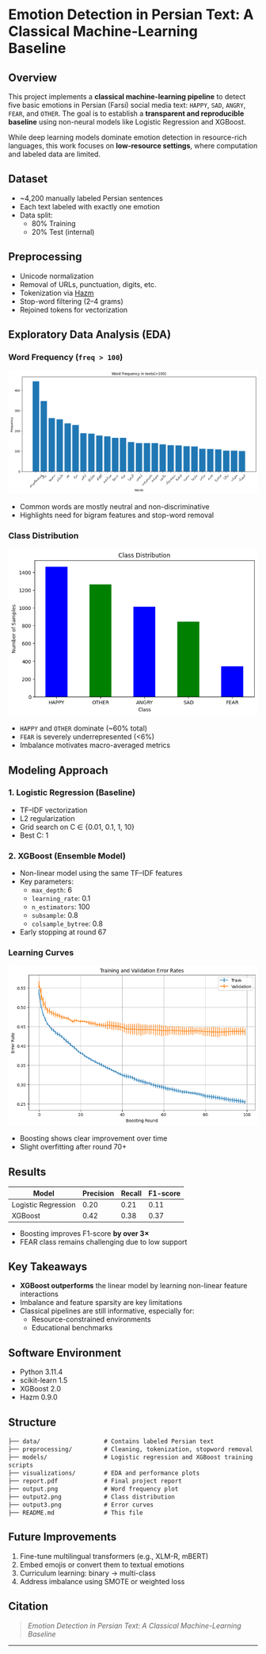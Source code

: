 # Emotion Detection in Persian Text: A Classical Machine-Learning Baseline

## Overview

This project implements a **classical machine-learning pipeline** to detect five basic emotions in Persian (Farsi) social media text: `HAPPY`, `SAD`, `ANGRY`, `FEAR`, and `OTHER`. The goal is to establish a **transparent and reproducible baseline** using non-neural models like Logistic Regression and XGBoost.

While deep learning models dominate emotion detection in resource-rich languages, this work focuses on **low-resource settings**, where computation and labeled data are limited.

## Dataset

- ~4,200 manually labeled Persian sentences
- Each text labeled with exactly one emotion
- Data split:
  - 80% Training
  - 20% Test (internal)

## Preprocessing

- Unicode normalization
- Removal of URLs, punctuation, digits, etc.
- Tokenization via [Hazm](https://github.com/sobhe/hazm)
- Stop-word filtering (2–4 grams)
- Rejoined tokens for vectorization

## Exploratory Data Analysis (EDA)

### Word Frequency (`freq > 100`)
![Word Frequency](output.png)

- Common words are mostly neutral and non-discriminative
- Highlights need for bigram features and stop-word removal

### Class Distribution
![Class Distribution](output2.png)

- `HAPPY` and `OTHER` dominate (~60% total)
- `FEAR` is severely underrepresented (<6%)
- Imbalance motivates macro-averaged metrics

## Modeling Approach

### 1. Logistic Regression (Baseline)
- TF–IDF vectorization
- L2 regularization
- Grid search on C ∈ {0.01, 0.1, 1, 10}
- Best C: 1

### 2. XGBoost (Ensemble Model)
- Non-linear model using the same TF–IDF features
- Key parameters:
  - `max_depth`: 6
  - `learning_rate`: 0.1
  - `n_estimators`: 100
  - `subsample`: 0.8
  - `colsample_bytree`: 0.8
- Early stopping at round 67

### Learning Curves
![Training vs Validation Error](output3.png)

- Boosting shows clear improvement over time
- Slight overfitting after round 70+

## Results

| Model              | Precision | Recall | F1-score |
|-------------------|-----------|--------|----------|
| Logistic Regression | 0.20      | 0.21   | 0.11     |
| XGBoost             | 0.42      | 0.38   | 0.37     |

- Boosting improves F1-score **by over 3×**
- FEAR class remains challenging due to low support

## Key Takeaways

- **XGBoost outperforms** the linear model by learning non-linear feature interactions
- Imbalance and feature sparsity are key limitations
- Classical pipelines are still informative, especially for:
  - Resource-constrained environments
  - Educational benchmarks

## Software Environment

- Python 3.11.4
- scikit-learn 1.5
- XGBoost 2.0
- Hazm 0.9.0

## Structure

```
├── data/                  # Contains labeled Persian text
├── preprocessing/         # Cleaning, tokenization, stopword removal
├── models/                # Logistic regression and XGBoost training scripts
├── visualizations/        # EDA and performance plots
├── report.pdf             # Final project report
├── output.png             # Word frequency plot
├── output2.png            # Class distribution
├── output3.png            # Error curves
├── README.md              # This file
```

## Future Improvements

1. Fine-tune multilingual transformers (e.g., XLM-R, mBERT)
2. Embed emojis or convert them to textual emotions
3. Curriculum learning: binary → multi-class
4. Address imbalance using SMOTE or weighted loss

## Citation

> *Emotion Detection in Persian Text: A Classical Machine-Learning Baseline*

---
